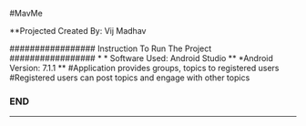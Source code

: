 #MavMe

**Projected Created By: Vij Madhav

#################     Instruction To Run The Project      #################
*
*
Software Used: Android Studio
**
*Android Version: 7.1.1
**
#Application provides groups, topics to registered users
#Registered users can post topics and engage with other topics

### END ###
*********************************
